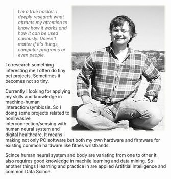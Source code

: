 
<img align="right" class="padding_20" src="assets/me.jpg">

> _I’m a true hacker. I deeply research what attracts my attention to know how it works and how it can be used curiously. Doesn't matter if it's things, computer programs or even people._

To research something interesting me I often do tiny pet projects. Sometimes it becomes not so tiny. 

Currently I looking for applying my skills and knowledge in machine-human interaction/symbiosis. So I doing some projects related to noninvasive interconnection/sensing with human neural system and digital healthcare. It means I making not only PC software but both my own hardware and firmware for existing common hardware like fitnes wristbands. 

Scince human neural system and body are variating from one to other it also requires good knowledge in machile learning and data mining. So another things I learning and practice in are applied Artifitial Intelligence and common Data Scince.
